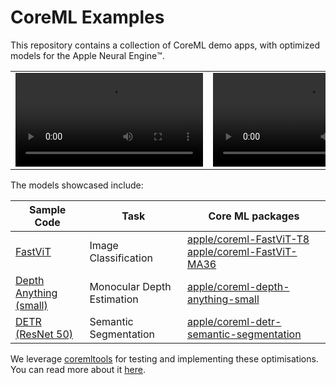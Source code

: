 # CoreML Examples

This repository contains a collection of CoreML demo apps, with optimized models for the Apple Neural Engine™️.

||||
| ------------- | ------------- |  ------------- |
| <video src="https://github.com/huggingface/coreml-examples/assets/45471420/547eeb0a-ca60-4978-bf12-07da8e0b9330">  | <video src="https://github.com/huggingface/coreml-examples/assets/45471420/13c53f2f-0fae-4ee7-83fe-95315a072b8b">|<video src="https://github.com/huggingface/coreml-examples/assets/45471420/6afecb82-e1e6-45fd-b060-953f94d46deb">|

The models showcased include:

| Sample Code                                                | Task                       | Core ML packages                                                                                                                                                |
|------------------------------------------------------------|----------------------------|-----------------------------------------------------------------------------------------------------------------------------------------------------------------|
| [FastViT](FastViTSample/README.md)                         | Image Classification       | [ apple/coreml-FastViT-T8 ]( https://huggingface.co/apple/coreml-FastViT-T8 ) [ apple/coreml-FastViT-MA36 ]( https://huggingface.co/apple/coreml-FastViT-MA36 ) |
| [Depth Anything (small)](depth-anything-example/README.md) | Monocular Depth Estimation | [apple/coreml-depth-anything-small](https://huggingface.co/apple/coreml-depth-anything-small)                                                                   |
| [DETR (ResNet 50)](SemanticSegmentationSample/README.md)   | Semantic Segmentation      | [ apple/coreml-detr-semantic-segmentation ]( https://huggingface.co/apple/coreml-detr-semantic-segmentation )                                                   |


We leverage [coremltools](https://github.com/apple/coremltools) for testing and implementing these optimisations. You can read more about it [here](https://apple.github.io/coremltools/docs-guides/source/opt-palettization-api.html).